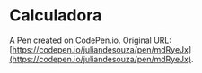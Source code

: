 # Calculadora

A Pen created on CodePen.io. Original URL: [https://codepen.io/juliandesouza/pen/mdRyeJx](https://codepen.io/juliandesouza/pen/mdRyeJx).


